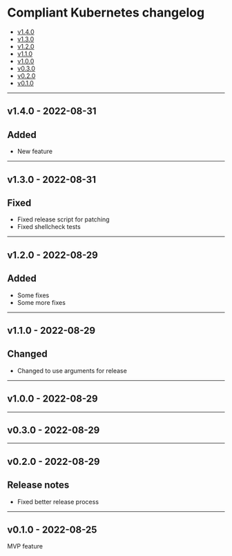 # Compliant Kubernetes changelog
<!-- BEGIN TOC -->
- [v1.4.0](#v140---2022-08-31)
- [v1.3.0](#v130---2022-08-31)
- [v1.2.0](#v120---2022-08-29)
- [v1.1.0](#v110---2022-08-29)
- [v1.0.0](#v100---2022-08-29)
- [v0.3.0](#v030---2022-08-29)
- [v0.2.0](#v020---2022-08-29)
- [v0.1.0](#v010---2022-08-25)
<!-- END TOC -->

-------------------------------------------------
## v1.4.0 - 2022-08-31

## Added

- New feature

-------------------------------------------------
## v1.3.0 - 2022-08-31

## Fixed

- Fixed release script for patching
- Fixed shellcheck tests

-------------------------------------------------
## v1.2.0 - 2022-08-29

## Added

- Some fixes
- Some more fixes

-------------------------------------------------
## v1.1.0 - 2022-08-29

## Changed

- Changed to use arguments for release

-------------------------------------------------
## v1.0.0 - 2022-08-29


-------------------------------------------------
## v0.3.0 - 2022-08-29


-------------------------------------------------
## v0.2.0 - 2022-08-29

## Release notes

- Fixed better release process

-------------------------------------------------
## v0.1.0 - 2022-08-25

MVP feature
